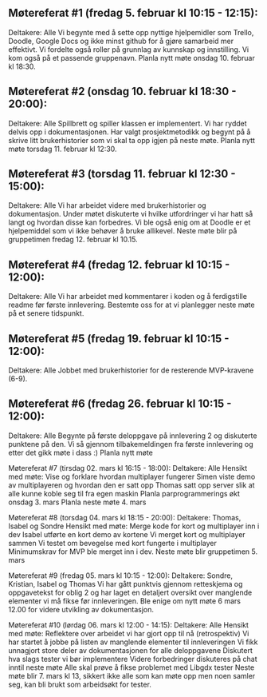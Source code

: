 ## Møtereferat #1 (fredag 5. februar kl 10:15 - 12:15):
Deltakere: Alle
Vi begynte med å sette opp nyttige hjelpemidler som Trello, Doodle, Google Docs og ikke minst github for å gjøre samarbeid mer effektivt.
Vi fordelte også roller på grunnlag av kunnskap og innstilling. Vi kom også på et passende gruppenavn.
Planla nytt møte onsdag 10. februar kl 18:30.

## Møtereferat #2 (onsdag 10. februar kl 18:30 - 20:00):
Deltakere: Alle
Spillbrett og spiller klassen er implementert.
Vi har ryddet delvis opp i dokumentasjonen. Har valgt prosjektmetodikk og begynt på å skrive litt brukerhistorier som vi skal ta opp igjen på neste møte.
Planla nytt møte torsdag 11. februar kl 12:30.

## Møtereferat #3 (torsdag 11. februar kl 12:30 - 15:00):
Deltakere: Alle
Vi har arbeidet videre med brukerhistorier og dokumentasjon. Under møtet diskuterte vi hvilke utfordringer vi har hatt så langt og hvordan disse kan forbedres. Vi ble også enig om at Doodle er et hjelpemiddel som vi ikke behøver å bruke allikevel.
Neste møte blir på gruppetimen fredag 12. februar kl 10.15.

## Møtereferat #4 (fredag 12. februar kl 10:15 - 12:00):
Deltakere: Alle
Vi har arbeidet med kommentarer i koden og å ferdigstille readme før første innlevering.
Bestemte oss for at vi planlegger neste møte på et senere tidspunkt.

## Møtereferat #5 (fredag 19. februar kl 10:15 - 12:00):
Deltakere: Alle
Jobbet med brukerhistorier for de resterende MVP-kravene (6-9).

## Møtereferat #6 (fredag 26. februar kl 10:15 - 12:00):
Deltakere: Alle
Begynte på første deloppgave på innlevering 2 og diskuterte punktene på den. Vi så gjennom tilbakemeldingen fra første innlevering og etter det gikk møte i dass :)
Planla nytt møte

Møtereferat #7 (tirsdag 02. mars kl 16:15 - 18:00):
Deltakere: Alle
Hensikt med møte: Vise og forklare hvordan multiplayer fungerer
Simen viste demo av multiplayeren og hvordan den er satt opp
Thomas satt opp server slik at alle kunne koble seg til fra egen maskin
Planla parprogrammerings økt onsdag 3. mars
Planla neste møte 4. mars

Møtereferat #8 (torsdag 04. mars kl 18:15 - 20:00):
Deltakere: Thomas, Isabel og Sondre
Hensikt med møte: Merge kode for kort og multiplayer inn i dev
Isabel utførte en kort demo av kortene
Vi merget kort og multiplayer sammen
Vi testet om bevegelse med kort fungerte i multiplayer
Minimumskrav for MVP ble merget inn i dev.
Neste møte blir gruppetimen 5. mars

Møtereferat #9 (fredag 05. mars kl 10:15 - 12:00):
Deltakere: Sondre, Kristian, Isabel og Thomas
Vi har gått punktvis gjennom retteskjema og oppgavetekst for oblig 2 og har laget en detaljert oversikt over manglende elementer vi må fikse før innleveringen.
Ble enige om nytt møte 6 mars 12.00 for videre utvikling av dokumentasjon.

Møtereferat #10 (lørdag 06. mars kl 12:00 - 14:15):
Deltakere: Alle
Hensikt med møte: Reflektere over arbeidet vi har gjort opp til nå (retrospektiv)
Vi har startet å jobbe på listen av manglende elementer til innleveringen
Vi fikk unnagjort store deler av dokumentasjonen for alle deloppgavene
Diskutert hva slags tester vi bør implementere
Videre forbedringer diskuteres på chat inntil neste møte
Alle skal prøve å fikse problemet med Libgdx tester
Neste møte blir 7. mars kl 13, sikkert ikke alle som kan møte opp men noen samler seg, kan bli brukt som arbeidsøkt for tester.
